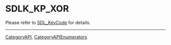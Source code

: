 # SDLK_KP_XOR

Please refer to [SDL_KeyCode](SDL_KeyCode) for details.

----
[CategoryAPI](CategoryAPI), [CategoryAPIEnumerators](CategoryAPIEnumerators)

